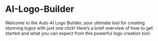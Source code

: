 # AI-Logo-Builder
Welcome to the Auto AI Logo Builder, your ultimate tool for creating stunning logos with just one click! Here’s a brief overview of how to get started and what you can expect from this powerful logo creation tool.
